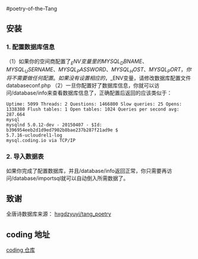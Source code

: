 #poetry-of-the-Tang

## 安装
### 1. 配置数据库信息
（1）如果你的空间商配置了$_ENV变量里的MYSQL_DBNAME、MYSQL_USERNAME、MYSQL_PASSWORD、MYSQL_HOST、MYSQL_PORT，你将不需要做任何配置。
     如果没有设置相应的，$_ENV变量，请修改数据库配置文件databaseconf.php
（2）一旦你配置好了数据库信息，你就可以访问/database/info来查看数据库信息了，正确配置后返回的应该类似于：
```
Uptime: 5099 Threads: 2 Questions: 1466800 Slow queries: 25 Opens: 1338380 Flush tables: 1 Open tables: 1024 Queries per second avg: 287.664
mysql
mysqlnd 5.0.12-dev - 20150407 - $Id: b396954eeb2d1d9ed7902b8bae237b287f21ad9e $
5.7.16-ucloudrel1-log
mysql.coding.io via TCP/IP
```
### 2. 导入数据表
如果你完成了配置数据库，并且/database/info返回正常，你只需要再访问/database/importsql就可以自动倒入所需数据了。



















## 致谢
全唐诗数据库来源：
[hxgdzyuyi/tang_poetry](https://github.com/hxgdzyuyi/tang_poetry)
## coding 地址
[coding 仓库](https://coding.net/u/bookfind/p/poetry-of-the-Tang/git)

